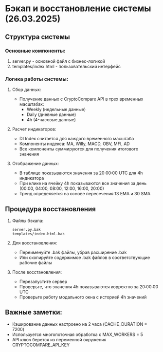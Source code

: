# Бэкап и восстановление системы (26.03.2025)

## Структура системы

### Основные компоненты:
1. server.py - основной файл с бизнес-логикой
2. templates/index.html - пользовательский интерфейс

### Логика работы системы:
1. Сбор данных:
   - Получение данных с CryptoCompare API в трех временных масштабах:
     * Weekly (недельные данные)
     * Daily (дневные данные)
     * 4h (4-часовые данные)

2. Расчет индикаторов:
   - DI Index считается для каждого временного масштаба
   - Компоненты индекса: MA, Willy, MACD, OBV, MFI, AD
   - Все компоненты суммируются для получения итогового значения

3. Отображение данных:
   - В таблице показываются значения за 20:00:00 UTC для 4h индикатора
   - При клике на ячейку 4h показываются все значения за день (00:00, 04:00, 08:00, 12:00, 16:00, 20:00)
   - Тренд определяется на основе пересечения 13 EMA и 30 SMA

## Процедура восстановления

1. Файлы бэкапа:
   ```
   server.py.bak
   templates/index.html.bak
   ```

2. Для восстановления:
   - Переименуйте .bak файлы, убрав расширение .bak
   - Или скопируйте содержимое .bak файлов в соответствующие рабочие файлы

3. После восстановления:
   - Перезапустите сервер
   - Проверьте, что значения 4h показываются корректно за 20:00:00 UTC
   - Проверьте работу модального окна с историей 4h значений

## Важные заметки:
- Кэширование данных настроено на 2 часа (CACHE_DURATION = 7200)
- Используется многопоточная обработка с MAX_WORKERS = 5
- API ключ берется из переменной окружения CRYPTOCOMPARE_API_KEY